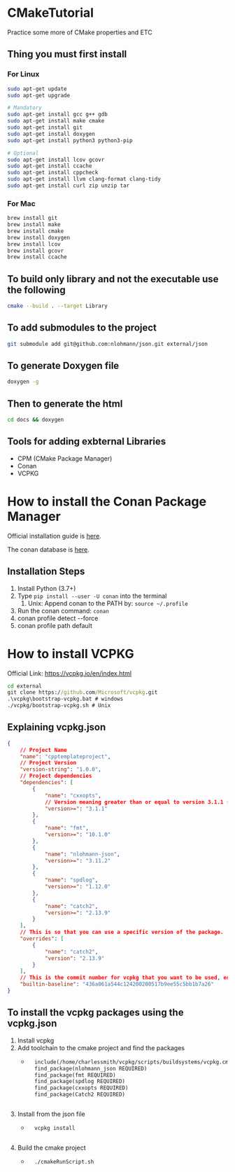 # CMakeTutorial
Practice some more of CMake properties and ETC

## Thing you must first install 
### For Linux
```sh 
sudo apt-get update
sudo apt-get upgrade

# Mandatory 
sudo apt-get install gcc g++ gdb
sudo apt-get install make cmake
sudo apt-get install git
sudo apt-get install doxygen
sudo apt-get install python3 python3-pip

# Optional
sudo apt-get install lcov gcovr
sudo apt-get install ccache
sudo apt-get install cppcheck
sudo apt-get install llvm clang-format clang-tidy
sudo apt-get install curl zip unzip tar
```
### For Mac
```sh 
brew install git
brew install make
brew install cmake
brew install doxygen
brew install lcov
brew install gcovr
brew install ccache
```

## To build only library and not the executable use the following 
```sh
cmake --build . --target Library
```

## To add submodules to the project 
```sh
git submodule add git@github.com:nlohmann/json.git external/json
```

## To generate Doxygen file
```sh
doxygen -g
```
## Then to generate the html 
```sh
cd docs && doxygen
```

## Tools for adding exbternal Libraries
- CPM (CMake Package Manager)
- Conan
- VCPKG

# How to install the Conan Package Manager

Official installation guide is [here](https://docs.conan.io/2/).

The conan database is [here](https://conan.io/center/).

## Installation Steps

1. Install Python (3.7+)
2. Type ``pip install --user -U conan`` into the terminal
   1. Unix: Append conan to the PATH by: ``source ~/.profile``
3. Run the conan command: ``conan``
4. conan profile detect --force
5. conan profile path default

# How to install VCPKG

Official Link: <https://vcpkg.io/en/index.html>

```cmd
cd external
git clone https://github.com/Microsoft/vcpkg.git
.\vcpkg\bootstrap-vcpkg.bat # windows
./vcpkg/bootstrap-vcpkg.sh # Unix
```
## Explaining vcpkg.json 
```json
{
    // Project Name
    "name": "cpptemplateproject",
    // Project Version
    "version-string": "1.0.0",
    // Project dependencies
    "dependencies": [
        {
            "name": "cxxopts",
            // Version meaning greater than or equal to version 3.1.1 (3.1.1 is the is minimum version), Will basically install the newest version of the package
            "version>=": "3.1.1"
        },
        {
            "name": "fmt",
            "version>=": "10.1.0"
        },
        {
            "name": "nlohmann-json",
            "version>=": "3.11.2"
        },
        {
            "name": "spdlog",
            "version>=": "1.12.0"
        },
        {
            "name": "catch2",
            "version>=": "2.13.9"
        }
    ],
    // This is so that you can use a specific version of the package.
    "overrides": [
        {
            "name": "catch2",
            "version": "2.13.9"
        }
    ],
    // This is the commit number for vcpkg that you want to be used, ensure every user uses the same commit for vcpkg
    "builtin-baseline": "436a061a544c124200200517b9ee55c5bb1b7a26"
}

```
## To install the vcpkg packages using the vcpkg.json 
1. Install vcpkg
2. Add toolchain to the cmake project and find the packages
    - ```txt
        include(/home/charlessmith/vcpkg/scripts/buildsystems/vcpkg.cmake)
        find_package(nlohmann_json REQUIRED)
        find_package(fmt REQUIRED)
        find_package(spdlog REQUIRED)
        find_package(cxxopts REQUIRED)
        find_package(Catch2 REQUIRED)
    ```
3. Install from the json file 
    - ```sh
        vcpkg install 
    ```
4. Build the cmake project 
    - ```sh
        ./cmakeRunScript.sh
    ```